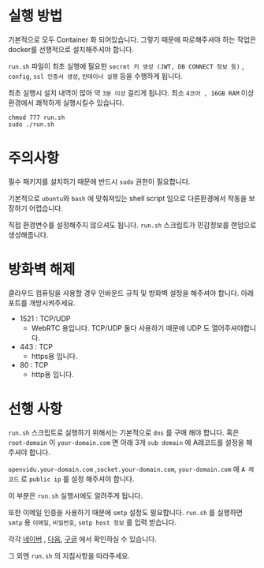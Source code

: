 # 실행 방법

기본적으로 모두 Container 화 되어있습니다. 그렇기 때문에 따로해주셔야 하는 작업은 docker를 선행적으로 설치해주셔야 합니다.


`run.sh` 파일이 최초 실행에 필요한 `secret 키 생성 (JWT, DB CONNECT 정보 등)` , `config`, `ssl 인증서 생성`, `컨테이너 실행` 등을 수행하게 됩니다.

최초 실행시 설치 내역이 많아 약 `3분 이상` 걸리게 됩니다. 최소 `4코어 , 16GB RAM` 이상 환경에서 쾌적하게 실행시킬수 있습니다.

```shell
chmod 777 run.sh
sudo ./run.sh
```

# 주의사항

필수 패키지를 설치하기 때문에 반드시 `sudo` 권한이 필요합니다.

기본적으로 `ubuntu`와 `bash` 에 맞춰져있는 shell script 임으로 다른환경에서 작동을 보장하기 어렵습니다.

직접 환경변수를 설정해주지 않으셔도 됩니다. `run.sh` 스크립트가 민감정보를 랜덤으로 생성해줍니다.

# 방화벽 해제

클라우드 컴퓨팅을 사용할 경우 인바운드 규칙 및 방화벽 설정을 해주셔야 합니다. 아래 포트를 개방시켜주세요.

- 1521 : TCP/UDP
  - WebRTC 용입니다. TCP/UDP 둘다 사용하기 때문에 UDP 도 열어주셔야합니다.
- 443 : TCP 
  - https용 입니다.
- 80 : TCP
  - http용 입니다.

# 선행 사항

`run.sh` 스크립트로 실행하기 위해서는 기본적으로 `dns` 를 구매 해야 합니다. 혹은 `root-domain` 이 `your-domain.com` 면  아래 3개 `sub domain` 에 A레코드를 설정을 해주셔야 합니다.

`openvidu.your-domain.com` ,`socket.your-domain.com`, `your-domain.com` 에 `A 레코드` 로 `public ip` 를 설정 해주셔야 합니다.

이 부분은 `run.sh` 실행시에도 알려주게 됩니다.

또한 이메일 인증을 사용하기 때문에 `smtp` 설정도 필요합니다. `run.sh` 를 실행하면 `smtp` 용 `이메일`, `비밀번호`, `smtp host 정보` 를 입력 받습니다.

각각 [네이버](https://help.naver.com/service/30029/contents/21344?lang=ko) , [다음](https://cs.daum.net/faq/266/12145.html#17989), [구글](https://support.google.com/a/answer/176600?hl=ko)
에서 확인하실 수 있습니다.

그 외엔 `run.sh` 의 지침사항을 따라주세요.


